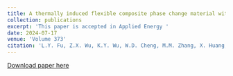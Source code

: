 ```yaml
---
title: A thermally induced flexible composite phase change material with boron nitride nanosheets/carbon nanotubes modified skeleton for battery thermal management
collection: publications
excerpt: 'This paper is accepted in Applied Energy '
date: 2024-07-17
venue: 'Volume 373'
citation: 'L.Y. Fu, Z.X. Wu, K.Y. Wu, W.D. Cheng, M.M. Zhang, X. Huang, C. Ma, Y.L. Shao, J.Y. Ran, K.J. Chua. A thermally induced flexible composite phase change material with boron nitride nanosheets/carbon nanotubes modified skeleton for battery thermal management, Applied Energy 373, 123899 (2024)'
---
```

[Download paper here](https://doi.org/10.1016/j.apenergy.2024.123899)
